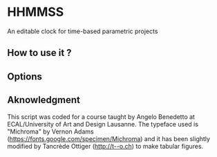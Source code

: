 # HHMMSS
An editable clock for time-based parametric projects

## How to use it ?


## Options


## Aknowledgment
This script was coded for a course taught by Angelo Benedetto at ECAL/University of Art and Design Lausanne. The typeface used is "Michroma" by Vernon Adams (https://fonts.google.com/specimen/Michroma) and it has been slightly modified by Tancrède Ottiger (http://t--o.ch) to make tabular figures.
